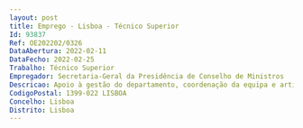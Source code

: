 ```yaml
--- 
layout: post
title: Emprego - Lisboa - Técnico Superior
Id: 93837
Ref: OE202202/0326
DataAbertura: 2022-02-11
DataFecho: 2022-02-25
Trabalho: Técnico Superior
Empregador: Secretaria-Geral da Presidência de Conselho de Ministros
Descricao: Apoio à gestão do departamento, coordenação da equipa e articulação com asdemais Unidades Orgânicas e equipas de trabalho da SGPCM, compreendendo,entre outras, as seguintes tarefas a) Substituição do Diretor nas suas faltas e impedimentos b)Representação da Direção de Serviços (DS) em equipas e grupos de trabalhoda SGPCM tendo em vista, designadamente, a preparação de instrumentosde gestão e a monitorização da atividade c) Apoio ao planeamento, à coordenação, ao acompanhamento e àmonitorização das atividades da Direção de Serviços d) Coordenação, sob orientação do Diretor, da preparação dos contributos daDS para os instrumentos de gestão e prestação de contas da SGPCM (porexemplo, Plano Estratégico, QUAR, Plano e Relatório de Atividades Plano deGestão, Orçamento, Plano de Formação  Plano de Prevenção de Riscos) e) Coordenação, sob orientação do Diretor, da elaboração de reportes dedesempenho e resultados da DS e das equipas (tarefas semanais  indicadores mensais   SIADAP   objetivos) f) Elaboração, sob orientação do Diretor e em articulação, dos procedimentosda DS g) Apoio à gestão dos recursos humanos da DS e interlocução com a Direçãode Serviços de Recursos Humanos (recrutamentos, formação e reportesdiversos) h) Ponto focal para colaboração em projetos transversais à DS e à SGPCM i) Elaboração de informações, relatórios e atas relevantes para o desempenhoda atividade da DS.Adicionalmente, integração da equipa de Relações Internacionais e colaboração noprojeto Objetivos de Desenvolvimento Sustentável.
CodigoPostal: 1399-022 LISBOA
Concelho: Lisboa
Distrito: Lisboa
--- 
```

